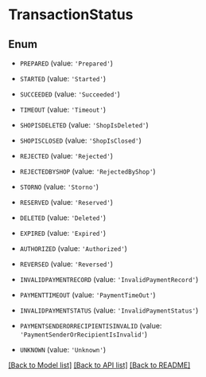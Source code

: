 # TransactionStatus


## Enum

* `PREPARED` (value: `'Prepared'`)

* `STARTED` (value: `'Started'`)

* `SUCCEEDED` (value: `'Succeeded'`)

* `TIMEOUT` (value: `'Timeout'`)

* `SHOPISDELETED` (value: `'ShopIsDeleted'`)

* `SHOPISCLOSED` (value: `'ShopIsClosed'`)

* `REJECTED` (value: `'Rejected'`)

* `REJECTEDBYSHOP` (value: `'RejectedByShop'`)

* `STORNO` (value: `'Storno'`)

* `RESERVED` (value: `'Reserved'`)

* `DELETED` (value: `'Deleted'`)

* `EXPIRED` (value: `'Expired'`)

* `AUTHORIZED` (value: `'Authorized'`)

* `REVERSED` (value: `'Reversed'`)

* `INVALIDPAYMENTRECORD` (value: `'InvalidPaymentRecord'`)

* `PAYMENTTIMEOUT` (value: `'PaymentTimeOut'`)

* `INVALIDPAYMENTSTATUS` (value: `'InvalidPaymentStatus'`)

* `PAYMENTSENDERORRECIPIENTISINVALID` (value: `'PaymentSenderOrRecipientIsInvalid'`)

* `UNKNOWN` (value: `'Unknown'`)

[[Back to Model list]](../README.md#documentation-for-models) [[Back to API list]](../README.md#documentation-for-api-endpoints) [[Back to README]](../README.md)


